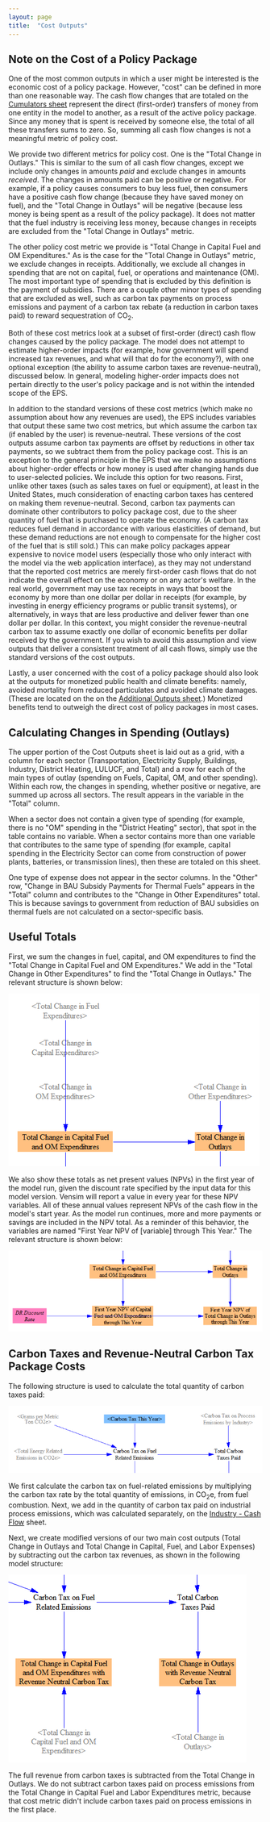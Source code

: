 ```yaml
---
layout: page
title:  "Cost Outputs"
---
```


## Note on the Cost of a Policy Package

One of the most common outputs in which a user might be interested is the economic cost of a policy package.  However, "cost" can be defined in more than one reasonable way.  The cash flow changes that are totaled on the [Cumulators sheet](cumulators.htm) represent the direct (first-order) transfers of money from one entity in the model to another, as a result of the active policy package.  Since any money that is spent is received by someone else, the total of all these transfers sums to zero.  So, summing all cash flow changes is not a meaningful metric of policy cost.

We provide two different metrics for policy cost.  One is the "Total Change in Outlays."  This is similar to the sum of all cash flow changes, except we include only changes in amounts _paid_ and exclude changes in amounts _received_.  The changes in amounts paid can be positive or negative.  For example, if a policy causes consumers to buy less fuel, then consumers have a positive cash flow change (because they have saved money on fuel), and the "Total Change in Outlays" will be negative (because less money is being spent as a result of the policy package).  It does not matter that the fuel industry is receiving less money, because changes in receipts are excluded from the "Total Change in Outlays" metric.

The other policy cost metric we provide is "Total Change in Capital Fuel and OM Expenditures."  As is the case for the "Total Change in Outlays" metric, we exclude changes in receipts.  Additionally, we exclude all changes in spending that are not on capital, fuel, or operations and maintenance (OM).  The most important type of spending that is excluded by this definition is the payment of subsidies.  There are a couple other minor types of spending that are excluded as well, such as carbon tax payments on process emissions and payment of a carbon tax rebate (a reduction in carbon taxes paid) to reward sequestration of CO<sub>2</sub>.

Both of these cost metrics look at a subset of first-order (direct) cash flow changes caused by the policy package.  The model does not attempt to estimate higher-order impacts (for example, how government will spend increased tax revenues, and what will that do for the economy?), with one optional exception (the ability to assume carbon taxes are revenue-neutral), discussed below.  In general, modeling higher-order impacts does not pertain directly to the user's policy package and is not within the intended scope of the EPS.

In addition to the standard versions of these cost metrics (which make no assumption about how any revenues are used), the EPS includes variables that output these same two cost metrics, but which assume the carbon tax (if enabled by the user) is revenue-neutral.  These versions of the cost outputs assume carbon tax payments are offset by reductions in other tax payments, so we subtract them from the policy package cost.  This is an exception to the general principle in the EPS that we make no assumptions about higher-order effects or how money is used after changing hands due to user-selected policies.  We include this option for two reasons.  First, unlike other taxes (such as sales taxes on fuel or equipment), at least in the United States, much consideration of enacting carbon taxes has centered on making them revenue-neutral.  Second, carbon tax payments can dominate other contributors to policy package cost, due to the sheer quantity of fuel that is purchased to operate the economy.  (A carbon tax reduces fuel demand in accordance with various elasticities of demand, but these demand reductions are not enough to compensate for the higher cost of the fuel that is still sold.)  This can make policy packages appear expensive to novice model users (especially those who only interact with the model via the web application interface), as they may not understand that the reported cost metrics are merely first-order cash flows that do not indicate the overall effect on the economy or on any actor's welfare.  In the real world, government may use tax receipts in ways that boost the economy by more than one dollar per dollar in receipts (for example, by investing in energy efficiency programs or public transit systems), or alternatively, in ways that are less productive and deliver fewer than one dollar per dollar.  In this context, you might consider the revenue-neutral carbon tax to assume exactly one dollar of economic benefits per dollar received by the government.  If you wish to avoid this assumption and view outputs that deliver a consistent treatment of all cash flows, simply use the standard versions of the cost outputs.

Lastly, a user concerned with the cost of a policy package should also look at the outputs for monetized public health and climate benefits: namely, avoided mortality from reduced particulates and avoided climate damages.  (These are located on the on the [Additional Outputs sheet](additional-outputs.html).)  Monetized benefits tend to outweigh the direct cost of policy packages in most cases.

## Calculating Changes in Spending (Outlays)

The upper portion of the Cost Outputs sheet is laid out as a grid, with a column for each sector (Transportation, Electricity Supply, Buildings, Industry, District Heating, LULUCF, and Total) and a row for each of the main types of outlay (spending on Fuels, Capital, OM, and other spending).  Within each row, the changes in spending, whether positive or negative, are summed up across all sectors.  The result appears in the variable in the "Total" column.

When a sector does not contain a given type of spending (for example, there is no "OM" spending in the "District Heating" sector), that spot in the table contains no variable.  When a sector contains more than one variable that contributes to the same type of spending (for example, capital spending in the Electricity Sector can come from construction of power plants, batteries, or transmission lines), then these are totaled on this sheet.

One type of expense does not appear in the sector columns.  In the "Other" row, "Change in BAU Subsidy Payments for Thermal Fuels" appears in the "Total" column and contributes to the "Change in Other Expenditures" total.  This is because savings to government from reduction of BAU subsidies on thermal fuels are not calculated on a sector-specific basis.

## Useful Totals

First, we sum the changes in fuel, capital, and OM expenditures to find the "Total Change in Capital Fuel and OM Expenditures."  We add in the "Total Change in Other Expenditures" to find the "Total Change in Outlays."  The relevant structure is shown below:

![cost totals](cost-outputs-Totals.png)

We also show these totals as net present values (NPVs) in the first year of the model run, given the discount rate specified by the input data for this model version.  Vensim will report a value in every year for these NPV variables.  All of these annual values represent NPVs of the cash flow in the model's start year.  As the model run continues, more and more payments or savings are included in the NPV total.  As a reminder of this behavior, the variables are named "First Year NPV of [variable] through This Year."  The relevant structure is shown below:

![NPVs of cost totals](cost-outputs-NPVs.png)

## Carbon Taxes and Revenue-Neutral Carbon Tax Package Costs

The following structure is used to calculate the total quantity of carbon taxes paid:

![quantity of carbon taxes paid](cost-outputs-CarbonTaxes.png)

We first calculate the carbon tax on fuel-related emissions by multiplying the carbon tax rate by the total quantity of emissions, in CO<sub>2</sub>e, from fuel combustion.  Next, we add in the quantity of carbon tax paid on industrial process emissions, which was calculated separately, on the [Industry - Cash Flow](industry-ag-cash.html) sheet.

Next, we create modified versions of our two main cost outputs (Total Change in Outlays and Total Change in Capital, Fuel, and Labor Expenses) by subtracting out the carbon tax revenues, as shown in the following model structure:

![cost metrics assuming revenue-neutral carbon tax](cost-outputs-CostMinusCarbonTaxes.png)

The full revenue from carbon taxes is subtracted from the Total Change in Outlays.  We do not subtract carbon taxes paid on process emissions from the Total Change in Capital Fuel and Labor Expenditures metric, because that cost metric didn't include carbon taxes paid on process emissions in the first place.
